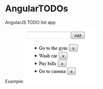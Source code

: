 # AngularTODOs
AngularJS TODO list app

Example:
![AngularJS TODO list app](https://raw.githubusercontent.com/ploret/AngularTODOs/master/example.jpg)